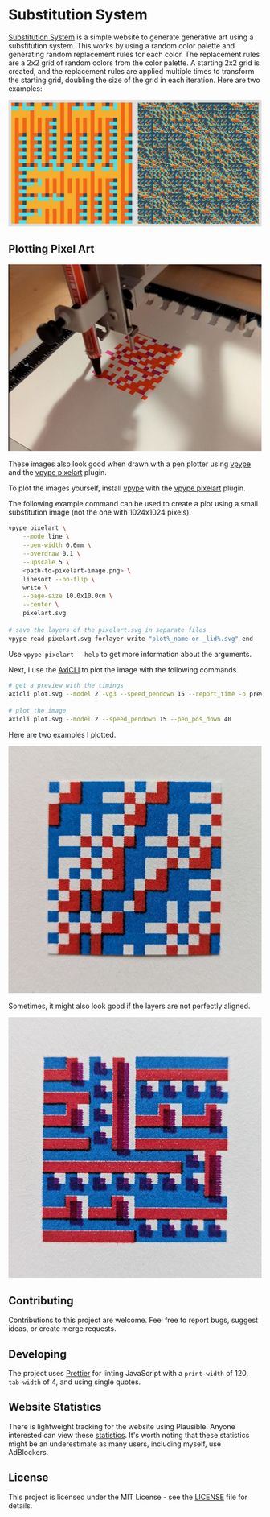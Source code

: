 # Substitution System

[Substitution System](https://piebro.github.io/substitution-system) is a simple website to generate generative art using a substitution system. This works by using a random color palette and generating random replacement rules for each color. The replacement rules are a 2x2 grid of random colors from the color palette. A starting 2x2 grid is created, and the replacement rules are applied multiple times to transform the starting grid, doubling the size of the grid in each iteration. Here are two examples:

![example images](images/merged_01_09.png)

## Plotting Pixel Art

![plotting example image](images/plotting_1.jpg)

These images also look good when drawn with a pen plotter using [vpype](https://github.com/abey79/vpype) and the [vpype pixelart](https://github.com/abey79/vpype-pixelart) plugin.

To plot the images yourself, install [vpype](https://github.com/abey79/vpype) with the [vpype pixelart](https://github.com/abey79/vpype-pixelart) plugin.

The following example command can be used to create a plot using a small substitution image (not the one with 1024x1024 pixels).

```bash
vpype pixelart \
    --mode line \
    --pen-width 0.6mm \
    --overdraw 0.1 \
    --upscale 5 \
    <path-to-pixelart-image.png> \
    linesort --no-flip \
    write \
    --page-size 10.0x10.0cm \
    --center \
    pixelart.svg

# save the layers of the pixelart.svg in separate files
vpype read pixelart.svg forlayer write "plot%_name or _lid%.svg" end
```

Use `vpype pixelart --help` to get more information about the arguments.

Next, I use the [AxiCLI](https://axidraw.com/doc/cli_api/#introduction) to plot the image with the following commands.

```bash
# get a preview with the timings
axicli plot.svg --model 2 -vg3 --speed_pendown 15 --report_time -o preview.svg

# plot the image
axicli plot.svg --model 2 --speed_pendown 15 --pen_pos_down 40
```

Here are two examples I plotted.

![plotting example image](images/plotting_2.jpg)

Sometimes, it might also look good if the layers are not perfectly aligned.

![plotting example image](images/plotting_3.jpg)

## Contributing

Contributions to this project are welcome. Feel free to report bugs, suggest ideas, or create merge requests.

## Developing

The project uses [Prettier](https://prettier.io/playground/) for linting JavaScript with a `print-width` of 120, `tab-width` of 4, and using single quotes.

## Website Statistics

There is lightweight tracking for the website using Plausible. Anyone interested can view these [statistics](https://plausible.io/piebro.github.io%2Fsubstitution-system). It's worth noting that these statistics might be an underestimate as many users, including myself, use AdBlockers.

## License

This project is licensed under the MIT License - see the [LICENSE](LICENSE) file for details.